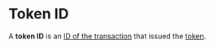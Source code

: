# Token ID

A **token ID** is an [ID of the transaction](/blockchain/transaction/transaction-id.md) that issued the [token](/blockchain/token.md).
